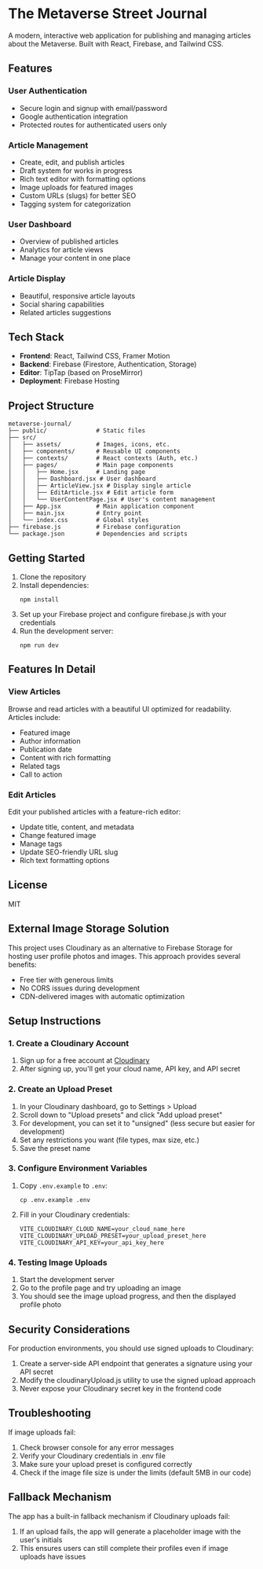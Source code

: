 # The Metaverse Street Journal

A modern, interactive web application for publishing and managing articles about the Metaverse. Built with React, Firebase, and Tailwind CSS.

## Features

### User Authentication
- Secure login and signup with email/password
- Google authentication integration
- Protected routes for authenticated users only

### Article Management
- Create, edit, and publish articles
- Draft system for works in progress
- Rich text editor with formatting options
- Image uploads for featured images
- Custom URLs (slugs) for better SEO
- Tagging system for categorization

### User Dashboard
- Overview of published articles
- Analytics for article views
- Manage your content in one place

### Article Display
- Beautiful, responsive article layouts
- Social sharing capabilities
- Related articles suggestions

## Tech Stack

- **Frontend**: React, Tailwind CSS, Framer Motion
- **Backend**: Firebase (Firestore, Authentication, Storage)
- **Editor**: TipTap (based on ProseMirror)
- **Deployment**: Firebase Hosting

## Project Structure

```
metaverse-journal/
├── public/              # Static files
├── src/
│   ├── assets/          # Images, icons, etc.
│   ├── components/      # Reusable UI components
│   ├── contexts/        # React contexts (Auth, etc.)
│   ├── pages/           # Main page components
│   │   ├── Home.jsx     # Landing page
│   │   ├── Dashboard.jsx # User dashboard
│   │   ├── ArticleView.jsx # Display single article
│   │   ├── EditArticle.jsx # Edit article form
│   │   └── UserContentPage.jsx # User's content management
│   ├── App.jsx          # Main application component
│   ├── main.jsx         # Entry point
│   └── index.css        # Global styles
├── firebase.js          # Firebase configuration
└── package.json         # Dependencies and scripts
```

## Getting Started

1. Clone the repository
2. Install dependencies:
   ```
   npm install
   ```
3. Set up your Firebase project and configure firebase.js with your credentials
4. Run the development server:
   ```
   npm run dev
   ```

## Features In Detail

### View Articles
Browse and read articles with a beautiful UI optimized for readability. Articles include:
- Featured image
- Author information
- Publication date
- Content with rich formatting
- Related tags
- Call to action

### Edit Articles
Edit your published articles with a feature-rich editor:
- Update title, content, and metadata
- Change featured image
- Manage tags
- Update SEO-friendly URL slug
- Rich text formatting options

## License

MIT 

## External Image Storage Solution

This project uses Cloudinary as an alternative to Firebase Storage for hosting user profile photos and images. This approach provides several benefits:

- Free tier with generous limits
- No CORS issues during development
- CDN-delivered images with automatic optimization

## Setup Instructions

### 1. Create a Cloudinary Account

1. Sign up for a free account at [Cloudinary](https://cloudinary.com/)
2. After signing up, you'll get your cloud name, API key, and API secret

### 2. Create an Upload Preset

1. In your Cloudinary dashboard, go to Settings > Upload
2. Scroll down to "Upload presets" and click "Add upload preset"
3. For development, you can set it to "unsigned" (less secure but easier for development)
4. Set any restrictions you want (file types, max size, etc.)
5. Save the preset name

### 3. Configure Environment Variables

1. Copy `.env.example` to `.env`:
   ```
   cp .env.example .env
   ```

2. Fill in your Cloudinary credentials:
   ```
   VITE_CLOUDINARY_CLOUD_NAME=your_cloud_name_here
   VITE_CLOUDINARY_UPLOAD_PRESET=your_upload_preset_here  
   VITE_CLOUDINARY_API_KEY=your_api_key_here
   ```

### 4. Testing Image Uploads

1. Start the development server
2. Go to the profile page and try uploading an image
3. You should see the image upload progress, and then the displayed profile photo

## Security Considerations

For production environments, you should use signed uploads to Cloudinary:

1. Create a server-side API endpoint that generates a signature using your API secret
2. Modify the cloudinaryUpload.js utility to use the signed upload approach
3. Never expose your Cloudinary secret key in the frontend code

## Troubleshooting

If image uploads fail:

1. Check browser console for any error messages
2. Verify your Cloudinary credentials in .env file
3. Make sure your upload preset is configured correctly
4. Check if the image file size is under the limits (default 5MB in our code)

## Fallback Mechanism

The app has a built-in fallback mechanism if Cloudinary uploads fail:

1. If an upload fails, the app will generate a placeholder image with the user's initials
2. This ensures users can still complete their profiles even if image uploads have issues 
